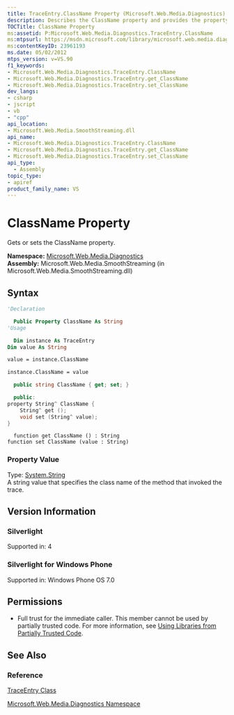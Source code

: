 ```yaml
---
title: TraceEntry.ClassName Property (Microsoft.Web.Media.Diagnostics)
description: Describes the ClassName property and provides the property's syntax, property value, version information, and permissions.
TOCTitle: ClassName Property
ms:assetid: P:Microsoft.Web.Media.Diagnostics.TraceEntry.ClassName
ms:mtpsurl: https://msdn.microsoft.com/library/microsoft.web.media.diagnostics.traceentry.classname(v=VS.90)
ms:contentKeyID: 23961193
ms.date: 05/02/2012
mtps_version: v=VS.90
f1_keywords:
- Microsoft.Web.Media.Diagnostics.TraceEntry.ClassName
- Microsoft.Web.Media.Diagnostics.TraceEntry.get_ClassName
- Microsoft.Web.Media.Diagnostics.TraceEntry.set_ClassName
dev_langs:
- csharp
- jscript
- vb
- "cpp"
api_location:
- Microsoft.Web.Media.SmoothStreaming.dll
api_name:
- Microsoft.Web.Media.Diagnostics.TraceEntry.ClassName
- Microsoft.Web.Media.Diagnostics.TraceEntry.get_ClassName
- Microsoft.Web.Media.Diagnostics.TraceEntry.set_ClassName
api_type:
  - Assembly
topic_type:
- apiref
product_family_name: VS
---
```


# ClassName Property

Gets or sets the ClassName property.

**Namespace:**  [Microsoft.Web.Media.Diagnostics](microsoft-web-media-diagnostics-namespace_1.md)  
**Assembly:**  Microsoft.Web.Media.SmoothStreaming (in Microsoft.Web.Media.SmoothStreaming.dll)

## Syntax

```vb
'Declaration

  Public Property ClassName As String
'Usage

  Dim instance As TraceEntry
Dim value As String

value = instance.ClassName

instance.ClassName = value
```

```csharp
  public string ClassName { get; set; }
```

```cpp
  public:
property String^ ClassName {
    String^ get ();
    void set (String^ value);
}
```

```jscript
  function get ClassName () : String
function set ClassName (value : String)
```

### Property Value

Type: [System.String](https://msdn.microsoft.com/library/s1wwdcbf)  
A string value that specifies the class name of the method that invoked the trace.  

## Version Information

### Silverlight

Supported in: 4  

### Silverlight for Windows Phone

Supported in: Windows Phone OS 7.0  

## Permissions

  - Full trust for the immediate caller. This member cannot be used by partially trusted code. For more information, see [Using Libraries from Partially Trusted Code](https://msdn.microsoft.com/library/8skskf63).

## See Also

### Reference

[TraceEntry Class](traceentry-class-microsoft-web-media-diagnostics_1.md)

[Microsoft.Web.Media.Diagnostics Namespace](microsoft-web-media-diagnostics-namespace_1.md)
